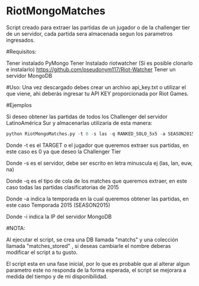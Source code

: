 # RiotMongoMatches

Script creado para extraer las partidas de un jugador o de la challenger tier de un servidor, cada partida sera almacenada segun los
parametros ingresados.


#Requisitos:


Tener instalado PyMongo
Tener Instalado riotwatcher (Si es posible clonarlo e instalarlo) https://github.com/pseudonym117/Riot-Watcher
Tener un servidor MongoDB

#Uso:
Una vez descargado debes crear un archivo api_key.txt o utilizar el que viene, ahi deberás ingresar tu API KEY proporcionada por
Riot Games.


#Ejemplos

Si deseo obtener las partidas de todos los Challenger del servidor LatinoAmérica Sur y almacenarlas utilizaria de esta manera:

```python
python RiotMongoMatches.py -t 0 -s las -q RANKED_SOLO_5x5 -a SEASON2015 -i localhost
```
Donde -t es el TARGET o el jugador que queremos extraer sus partidas, en este caso es 0 ya que deseo la Challenger Tier

Donde -s es el servidor, debe ser escrito en letra minuscula ej (las, lan, euw, na)

Donde -q es el tipo de cola de los matches que queremos extraer, en este caso todas las partidas clasificatorias de 2015

Donde -a indica la temporada en la cual queremos obtener las partidas, en este caso Temporada 2015 (SEASON2015)

Donde -i indica la IP del servidor MongoDB



#NOTA:

Al ejecutar el script, se crea una DB llamada "matchs" y una colección llamada "matches_stored" , si deseas cambiarle el nombre deberas modificar el script a tu gusto.


El script esta en una fase inicial, por lo que es probable que al alterar algun parametro este no responda de la forma esperada, el script se mejorara a medida del tiempo y de mi disponibilidad.

